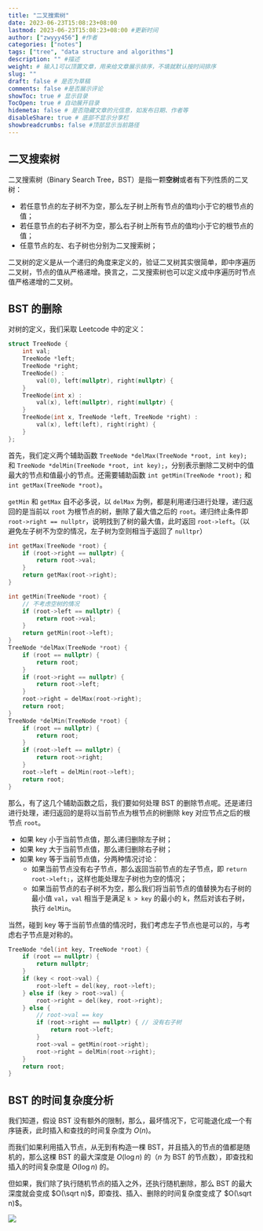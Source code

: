 ```yaml
---
title: "二叉搜索树"
date: 2023-06-23T15:08:23+08:00
lastmod: 2023-06-23T15:08:23+08:00 #更新时间
author: ["zwyyy456"] #作者
categories: ["notes"]
tags: ["tree", "data structure and algorithms"]
description: "" #描述
weight: # 输入1可以顶置文章，用来给文章展示排序，不填就默认按时间排序
slug: ""
draft: false # 是否为草稿
comments: false #是否展示评论
showToc: true # 显示目录
TocOpen: true # 自动展开目录
hidemeta: false # 是否隐藏文章的元信息，如发布日期、作者等
disableShare: true # 底部不显示分享栏
showbreadcrumbs: false #顶部显示当前路径
---
```


## 二叉搜索树

二叉搜索树（Binary Search Tree，BST）是指一颗**空树**或者有下列性质的二叉树：

- 若任意节点的左子树不为空，那么左子树上所有节点的值均小于它的根节点的值；
- 若任意节点的右子树不为空，那么右子树上所有节点的值均小于它的根节点的值；
- 任意节点的左、右子树也分别为二叉搜索树；

二叉树的定义是从一个递归的角度来定义的，验证二叉树其实很简单，即中序遍历二叉树，节点的值从严格递增。换言之，二叉搜索树也可以定义成中序遍历时节点值严格递增的二叉树。

## BST 的删除

对树的定义，我们采取 Leetcode 中的定义：

```cpp
struct TreeNode {
    int val;
    TreeNode *left;
    TreeNode *right;
    TreeNode() :
        val(0), left(nullptr), right(nullptr) {
    }
    TreeNode(int x) :
        val(x), left(nullptr), right(nullptr) {
    }
    TreeNode(int x, TreeNode *left, TreeNode *right) :
        val(x), left(left), right(right) {
    }
};
```

首先，我们定义两个辅助函数 `TreeNode *delMax(TreeNode *root, int key);` 和 `TreeNode *delMin(TreeNode *root, int key);`，分别表示删除二叉树中的值最大的节点和值最小的节点。还需要辅助函数 `int getMin(TreeNode *root);` 和 `int getMax(TreeNode *root)`。

`getMin` 和 `getMax` 自不必多说，以 `delMax` 为例，都是利用递归进行处理，递归返回的是当前以 `root` 为根节点的树，删除了最大值之后的 `root`。递归终止条件即 `root->right == nullptr`，说明找到了树的最大值，此时返回 `root->left`。（以避免左子树不为空的情况，左子树为空则相当于返回了 `nulltpr`）

```cpp
int getMax(TreeNode *root) {
    if (root->right == nullptr) {
        return root->val;
    }
    return getMax(root->right);
}

int getMin(TreeNode *root) {
    // 不考虑空树的情况
    if (root->left == nullptr) {
        return root->val;
    }
    return getMin(root->left);
}
TreeNode *delMax(TreeNode *root) {
    if (root == nullptr) {
        return root;
    }
    if (root->right == nullptr) {
        return root->left;
    }
    root->right = delMax(root->right);
    return root;
}
TreeNode *delMin(TreeNode *root) {
    if (root == nullptr) {
        return root;
    }
    if (root->left == nullptr) {
        return root->right;
    }
    root->left = delMin(root->left);
    return root;
}
```

那么，有了这几个辅助函数之后，我们要如何处理 BST 的删除节点呢。还是递归进行处理，递归返回的是将以当前节点为根节点的树删除 key 对应节点之后的根节点 `root`。

- 如果 key 小于当前节点值，那么递归删除左子树；
- 如果 key 大于当前节点值，那么递归删除右子树；
- 如果 key 等于当前节点值，分两种情况讨论：
    - 如果当前节点没有右子节点，那么返回当前节点的左子节点，即 `return root->left;`，这样也能处理左子树也为空的情况；
    - 如果当前节点的右子树不为空，那么我们将当前节点的值替换为右子树的最小值 `val`，`val` 相当于是满足 `k > key` 的最小的 k，然后对该右子树，执行 `delMin`。

当然，碰到 key 等于当前节点值的情况时，我们考虑左子节点也是可以的，与考虑右子节点是对称的。

```cpp
TreeNode *del(int key, TreeNode *root) {
    if (root == nullptr) {
        return nullptr;
    }
    if (key < root->val) {
        root->left = del(key, root->left);
    } else if (key > root->val) {
        root->right = del(key, root->right);
    } else {
        // root->val == key
        if (root->right == nullptr) { // 没有右子树
            return root->left;
        }
        root->val = getMin(root->right);
        root->right = delMin(root->right);
    }
    return root;
}
```

## BST 的时间复杂度分析

我们知道，假设 BST 没有额外的限制，那么，最坏情况下，它可能退化成一个有序链表，此时插入和查找的时间复杂度为 $O(n)$。

而我们如果利用插入节点，从无到有构造一棵 BST，并且插入的节点的值都是随机的，那么这棵 BST 的最大深度是 $O(\log n)$ 的（$n$ 为 BST 的节点数），即查找和插入的时间复杂度是 $O(\log n)$ 的。

但如果，我们除了执行随机节点的插入之外，还执行随机删除，那么 BST 的最大深度就会变成 $O(\sqrt n)$，即查找、插入、删除的时间复杂度变成了 $O(\sqrt n)$。

![](https://pic-upyun.zwyyy456.tech/smms/2023-12-26-065909.png)